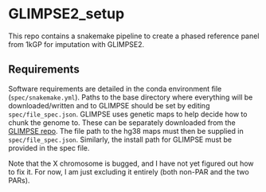 # GLIMPSE2_setup

 This repo contains a snakemake pipeline to create a phased reference panel from 1kGP for imputation with GLIMPSE2.

## Requirements

 Software requirements are detailed in the conda environment file (`spec/snakemake.yml`). Paths to the base directory where everything will be downloaded/written and to GLIMPSE should be set by editing `spec/file_spec.json`. GLIMPSE uses genetic maps to help decide how to chunk the genome to. These can be separately downloaded from the [GLIMPSE repo](https://github.com/odelaneau/GLIMPSE/). The file path to the hg38 maps must then be supplied in `spec/file_spec.json`. Similarly, the install path for GLIMPSE must be provided in the spec file.

 Note that the X chromosome is bugged, and I have not yet figured out how to fix it. For now, I am just excluding it entirely (both non-PAR and the two PARs).
